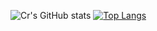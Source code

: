 ![Cr's GitHub stats](https://github-readme-stats.vercel.app/api?username=a631807682&show_icons=true)
[![Top Langs](https://github-readme-stats.vercel.app/api/top-langs/?username=anuraghazra)](https://github.com/anuraghazra/github-readme-stats)